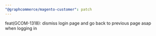 ```yaml
---
"@graphcommerce/magento-customer": patch
---
```


feat(GCOM-1318): dismiss login page and go back to previous page asap when logging in
